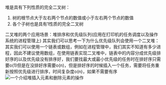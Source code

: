 堆是具有下列性质的完全二叉树：
1. 树的根节点大于左右两个节点的数值或小于左右两个节点的数值
2. 各个子树也是具有1性质的完全二叉树


二叉堆的两个应用场景：堆排序和优先级队列(应用在打印机的任务调度以及操作系统的进程管理上)
其实我们可以思考一下为什么优先级队列会使用一个二叉堆：
其实我们可以使用一个链表或数组，例如在进程管理中，我们其实不知道有多少进程，因此不建议使用数组，在使用链表实现二叉堆中，链表中的内容分成优先级排好序的以及优先级没有排序好，我们要找最大或最小优先级的任务时在排好序只需要o(1)但是在没排好序需要o(n)，但是排好序的时候插入一个任务，需要将任务重新按照优先级进行排序，时间复杂度o(n)，如果不需要有序
![一个介绍堆插入元素和删除元素的操作](https://blog.csdn.net/qq_30322803/article/details/78219638)